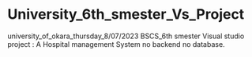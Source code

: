 # University_6th_smester_Vs_Project
university_of_okara_thursday_8/07/2023 BSCS_6th smester Visual studio project : A Hospital management System no backend no database.
